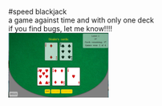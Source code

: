 #speed blackjack  
a game against time and with only one deck  
if you find bugs, let me know!!!!  
<img src="screenshot.jpg" alt="screenshot" width="200px">
